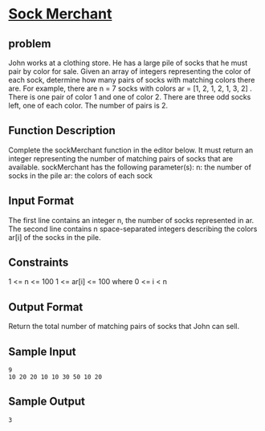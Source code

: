 #   [Sock Merchant](https://www.hackerrank.com/challenges/sock-merchant/problem?h_l=interview&playlist_slugs%5B%5D=interview-preparation-kit&playlist_slugs%5B%5D=warmup)

## problem
John works at a clothing store. He has a large pile of socks that he must pair by color for sale. Given an array of integers representing the color of each sock, determine how many pairs of socks with matching colors there are.
For example, there are n = 7 socks with colors ar = [1, 2, 1, 2, 1, 3, 2] . There is one pair of color 1 and one of color 2. There are three odd socks left, one of each color. The number of pairs is 2.

## Function Description
Complete the sockMerchant function in the editor below. It must return an integer representing the number of matching pairs of socks that are available.
sockMerchant has the following parameter(s):
n: the number of socks in the pile
ar: the colors of each sock

## Input Format
The first line contains an integer n, the number of socks represented in ar. 
The second line contains n space-separated integers describing the colors ar[i] of the socks in the pile.

## Constraints
1 <= n <= 100
1 <= ar[i] <= 100 where 0 <= i < n

## Output Format
Return the total number of matching pairs of socks that John can sell.

## Sample Input
    9
    10 20 20 10 10 30 50 10 20
    
## Sample Output
    3
